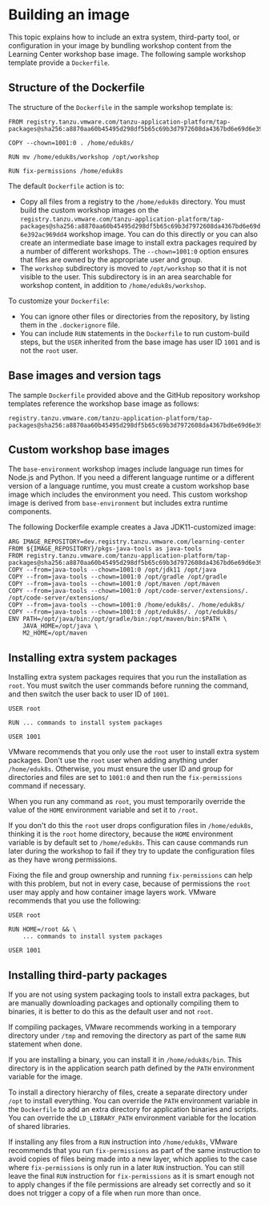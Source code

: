 # Building an image

This topic explains how to include an extra system, third-party tool, or configuration in your image by bundling workshop content from the Learning Center workshop base image. The following sample workshop template provide a `Dockerfile`.

## <a id="structure-of-dockerfile"></a>Structure of the Dockerfile

The structure of the `Dockerfile` in the sample workshop template is:

```
FROM registry.tanzu.vmware.com/tanzu-application-platform/tap-packages@sha256:a8870aa60b45495d298df5b65c69b3d7972608da4367bd6e69d6e392ac969dd4

COPY --chown=1001:0 . /home/eduk8s/

RUN mv /home/eduk8s/workshop /opt/workshop

RUN fix-permissions /home/eduk8s
```

The default `Dockerfile` action is to:

  - Copy all files from a registry to the `/home/eduk8s` directory. You must build the custom workshop images on the `registry.tanzu.vmware.com/tanzu-application-platform/tap-packages@sha256:a8870aa60b45495d298df5b65c69b3d7972608da4367bd6e69d6e392ac969dd4` workshop image. You can do this directly or you can also create an intermediate base image to install extra packages required by a number of different workshops. The `--chown=1001:0` option ensures that files are owned by the appropriate user and group. 
  - The `workshop` subdirectory is moved to `/opt/workshop` so that it is not visible to the user. This subdirectory is in an area searchable for workshop content, in addition to `/home/eduk8s/workshop`. 

To customize your `Dockerfile`: 

  - You can ignore other files or directories from the repository, by listing them in the `.dockerignore` file.
  - You can include `RUN` statements in the `Dockerfile` to run custom-build steps, but the `USER` inherited from the base image has user ID `1001` and is not the `root` user.

## <a id="base-images-version-tags"></a>Base images and version tags

The sample `Dockerfile` provided above and the GitHub repository workshop templates reference the workshop base image as follows:

```
registry.tanzu.vmware.com/tanzu-application-platform/tap-packages@sha256:a8870aa60b45495d298df5b65c69b3d7972608da4367bd6e69d6e392ac969dd4
```


## <a id="custom-workshop-base-imgs"></a>Custom workshop base images

The `base-environment` workshop images include language run times for Node.js and Python. If you need a different language runtime or a different version of a language runtime, you must create a custom workshop base image which includes the environment you need. This custom workshop image is derived from `base-environment` but includes extra runtime components.

The following Dockerfile example creates a Java JDK11-customized image:

```
ARG IMAGE_REPOSITORY=dev.registry.tanzu.vmware.com/learning-center
FROM ${IMAGE_REPOSITORY}/pkgs-java-tools as java-tools
FROM registry.tanzu.vmware.com/tanzu-application-platform/tap-packages@sha256:a8870aa60b45495d298df5b65c69b3d7972608da4367bd6e69d6e392ac969dd4
COPY --from=java-tools --chown=1001:0 /opt/jdk11 /opt/java
COPY --from=java-tools --chown=1001:0 /opt/gradle /opt/gradle
COPY --from=java-tools --chown=1001:0 /opt/maven /opt/maven
COPY --from=java-tools --chown=1001:0 /opt/code-server/extensions/.  /opt/code-server/extensions/
COPY --from=java-tools --chown=1001:0 /home/eduk8s/. /home/eduk8s/
COPY --from=java-tools --chown=1001:0 /opt/eduk8s/. /opt/eduk8s/
ENV PATH=/opt/java/bin:/opt/gradle/bin:/opt/maven/bin:$PATH \
    JAVA_HOME=/opt/java \
    M2_HOME=/opt/maven
``` 


## <a id="install-extra-system-pkgs"></a>Installing extra system packages

Installing extra system packages requires that you run the installation as `root`. You must switch the user commands before running the command, and then switch the user back to user ID of `1001`.

```
USER root

RUN ... commands to install system packages

USER 1001
```

VMware recommends that you only use the `root` user to install extra system packages. Don't use the `root` user when adding anything under `/home/eduk8s`. Otherwise, you must ensure the user ID and group for directories and files are set to `1001:0` and then run the `fix-permissions` command if necessary.

When you run any command as `root`, you must temporarily override the value of the `HOME` environment variable and set it to `/root`.

If you don't do this the `root` user drops configuration files in `/home/eduk8s`, thinking it is the `root` home directory, because the `HOME` environment variable is by default set to `/home/eduk8s`. This can cause commands run later during the workshop to fail if they try to update the configuration files as they have wrong permissions.

Fixing the file and group ownership and running `fix-permissions` can help with this problem, but not in every case, because of permissions the `root` user may apply and how container image layers work. VMware recommends that you use the following:

```
USER root

RUN HOME=/root && \
    ... commands to install system packages

USER 1001
```

## <a id="install-third-party-pkgs"></a>Installing third-party packages

If you are not using system packaging tools to install extra packages, but are manually downloading packages and optionally compiling them to binaries, it is better to do this as the default user and not `root`.

If compiling packages, VMware recommends working in a temporary directory under `/tmp` and removing the directory as part of the same `RUN` statement when done.

If you are installing a binary, you can install it in `/home/eduk8s/bin`. This directory is in the application search path defined by the `PATH` environment variable for the image.

To install a directory hierarchy of files, create a separate directory under `/opt` to install everything. You can override the `PATH` environment variable in the `Dockerfile` to add an extra directory for application binaries and scripts. You can override the `LD_LIBRARY_PATH` environment variable for the location of shared libraries.

If installing any files from a `RUN` instruction into `/home/eduk8s`, VMware recommends that you run `fix-permissions` as part of the same instruction to avoid copies of files being made into a new layer, which applies to the case where `fix-permissions` is only run in a later `RUN` instruction. You can still leave the final `RUN` instruction for `fix-permissions` as it is smart enough not to apply changes if the file permissions are already set correctly and so it does not trigger a copy of a file when run more than once.
